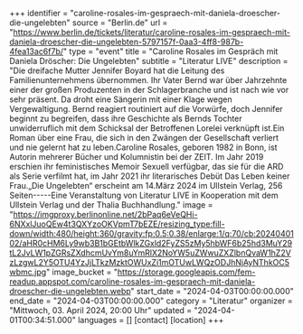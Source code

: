 +++
identifier = "caroline-rosales-im-gespraech-mit-daniela-droescher-die-ungelebten"
source = "Berlin.de"
url = "https://www.berlin.de/tickets/literatur/caroline-rosales-im-gespraech-mit-daniela-droescher-die-ungelebten-5797157f-0aa3-4ff8-987b-4fea13ac6f7b/"
type = "event"
title = "Caroline Rosales im Gespräch mit Daniela Dröscher: Die Ungelebten"
subtitle = "Literatur LIVE"
description = "Die dreifache Mutter Jennifer Boyard hat die Leitung des Familienunternehmens übernommen. Ihr Vater Bernd war über Jahrzehnte einer der großen Produzenten in der Schlagerbranche und ist nach wie vor sehr präsent. Da droht eine Sängerin mit einer Klage wegen Vergewaltigung. Bernd reagiert routiniert auf die Vorwürfe, doch Jennifer beginnt zu begreifen, dass ihre Geschichte als Bernds Tochter unwiderruflich mit dem Schicksal der Betroffenen Lorelei verknüpft ist.Ein Roman über eine Frau, die sich in den Zwängen der Gesellschaft verliert und nie gelernt hat zu leben.Caroline Rosales, geboren 1982 in Bonn, ist Autorin mehrerer Bücher und Kolumnistin bei der ZEIT. Im Jahr 2019 erschien ihr feministisches Memoir Sexuell verfügbar, das sie für die ARD als Serie verfilmt hat, im Jahr 2021 ihr literarisches Debüt Das Leben keiner Frau.„Die Ungelebten“ erscheint am 14.März 2024 im Ullstein Verlag, 256 Seiten-----Eine Veranstaltung von Literatur LIVE in Kooperation mit dem Ullstein Verlag und der Thalia Buchhandlung."
image = "https://imgproxy.berlinonline.net/2bPaq6eVeQHi-6NXxlJuoQEw4t3QXYzoOKVpmT7bEZE/resizing_type:fill-down/width:480/height:360/gravity:fp:0.5:0.38/enlarge:1/q:70/cb:2024040102/aHR0cHM6Ly9wb3B1bGEtbWlkZGxld2FyZS5zMy5hbWF6b25hd3MuY29tL2JvLW1pZGRsZXdhcmUvYm8uYmRlX2NoYW5uZWwuZXZlbnQvaW1hZ2VzLzgwL2Y5OTU4YzJjLTkzMzktOWUxZi1mOTUwLWQzODJhNjAyNThkOC5wbmc.jpg"
image_bucket = "https://storage.googleapis.com/fem-readup.appspot.com/caroline-rosales-im-gespraech-mit-daniela-droescher-die-ungelebten.webp"
start_date = "2024-04-03T00:00:00.000"
end_date = "2024-04-03T00:00:00.000"
category = "Literatur"
organizer = "Mittwoch, 03. April 2024, 20:00 Uhr"
updated = "2024-04-01T00:34:51.000"
languages = []
[contact]
[location]
+++